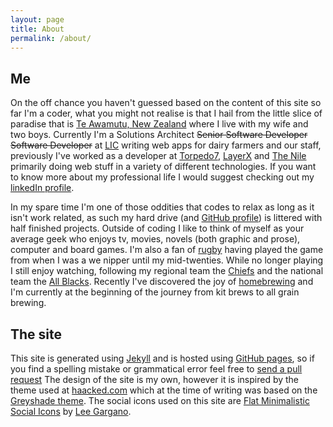```yaml
---
layout: page
title: About
permalink: /about/
---
```


## Me

On the off chance you haven't guessed based on the content of this site so far I'm a coder, what you might not realise is that I hail from the little slice of paradise that is [Te Awamutu, New Zealand](https://en.wikipedia.org/wiki/Te_Awamutu) where I live with my wife and two boys. Currently I'm a Solutions Architect ~~Senior Software Developer~~ ~~Software Developer~~ at [LIC](http://www.lic.co.nz/) writing web apps for dairy farmers and our staff, previously I've worked as a developer at [Torpedo7](http://www.torpedo7.co.nz/), [LayerX](http://layerx.co.nz/) and [The Nile](http://thenile.co.nz/) primarily doing web stuff in a variety of different technologies. If you want to know more about my professional life I would suggest checking out my [linkedIn profile](http://nz.linkedin.com/in/mikelowen).

In my spare time I'm one of those oddities that codes to relax as long as it isn't work related, as such my hard drive (and [GitHub profile](https://github.com/mlowen)) is littered with half finished projects. Outside of coding I like to think of myself as your average geek who enjoys tv, movies, novels (both graphic and prose), computer and board games. I'm also a fan of [rugby](http://en.wikipedia.org/wiki/Rugby_union) having played the game from when I was a we nipper until my mid-twenties. While no longer playing I still enjoy watching, following my regional team the [Chiefs](http://en.wikipedia.org/wiki/Chiefs_(rugby_union)) and the national team the [All Blacks](http://en.wikipedia.org/wiki/New_Zealand_national_rugby_union_team). Recently I've discovered the joy of [homebrewing](http://en.wikipedia.org/wiki/Homebrewing) and I'm currently at the beginning of the journey from kit brews to all grain brewing.

## The site

This site is generated using [Jekyll](http://jekyllrb.com/) and is hosted using [GitHub pages](https://pages.github.com/), so if you find a spelling mistake or grammatical error feel free to [send a pull request](https://github.com/mlowen/mlowen.github.io) The design of the site is my own, however it is inspired by the theme used at [haacked.com](http://haacked.com/) which at the time of writing was based on the [Greyshade theme](https://github.com/shashankmehta/greyshade). The social icons used on this site are [Flat Minimalistic Social Icons](https://dribbble.com/shots/1427054-Flat-Minimalistic-Social-Icons) by [Lee Gargano](http://leegargano.com/).
